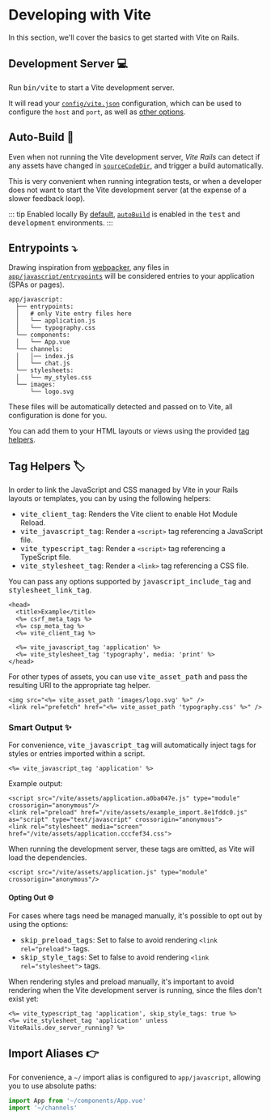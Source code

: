 [tag helpers]: /guide/development.html#tag-helpers-%F0%9F%8F%B7
[discussions]: https://github.com/ElMassimo/vite_rails/discussions
[rails]: https://rubyonrails.org/
[webpacker]: https://github.com/rails/webpacker
[vite rails]: https://github.com/ElMassimo/vite_rails
[vite]: https://vitejs.dev/
[vite-templates]: https://github.com/vitejs/vite/tree/main/packages/create-app
[plugins]: https://vitejs.dev/plugins/
[configuration reference]: /config/
[example app]: https://github.com/ElMassimo/vite_rails/tree/main/examples/blog
[heroku]: https://vite-rails-demo.herokuapp.com/
[build]: /config/#build-options
[dev options]: /config/#development-options
[json config]: /config/#shared-configuration-file-%F0%9F%93%84
[vite config]: /config/#configuring-vite-%E2%9A%A1
[sourceCodeDir]: /config/#sourcecodedir
[autoBuild]: /config/#autobuild

# Developing with Vite

In this section, we'll cover the basics to get started with Vite on Rails.

## Development Server 💻

Run <kbd>bin/vite</kbd> to start a Vite development server.

It will read your [`config/vite.json`][json config] configuration, which can be
used to configure the `host` and `port`, as well as [other options][dev options].

## Auto-Build 🤖

Even when not running the Vite development server, _Vite Rails_ can detect if
any assets have changed in [`sourceCodeDir`][sourceCodeDir], and trigger a build
automatically.

This is very convenient when running integration tests, or when a developer
does not want to start the Vite development server (at the expense of a slower feedback loop).

::: tip Enabled locally
By [default][json config], [`autoBuild`][autoBuild] is enabled in the <kbd>test</kbd> and <kbd>development</kbd> environments.
:::

## Entrypoints ⤵️

Drawing inspiration from [webpacker], any files in [`app/javascript/entrypoints`][build]
will be considered entries to your application (SPAs or pages).

```
app/javascript:
  ├── entrypoints:
  │   # only Vite entry files here
  │   └── application.js
  │   └── typography.css
  └── components:
  │   └── App.vue
  └── channels:
  │   │── index.js
  │   └── chat.js
  └── stylesheets:
  │   └── my_styles.css
  └── images:
      └── logo.svg
```

These files will be automatically detected and passed on to Vite, all configuration is done
for you.

You can add them to your HTML layouts or views using the provided [tag helpers].

## Tag Helpers 🏷

In order to link the JavaScript and CSS managed by Vite in your Rails layouts or
templates, you can by using the following helpers:

- <kbd>vite_client_tag</kbd>: Renders the Vite client to enable Hot Module Reload.
- <kbd>vite_javascript_tag</kbd>: Render a `<script>` tag referencing a JavaScript file.
- <kbd>vite_typescript_tag</kbd>: Render a `<script>` tag referencing a TypeScript file.
- <kbd>vite_stylesheet_tag</kbd>: Render a `<link>` tag referencing a CSS file.

You can pass any options supported by <kbd>javascript_include_tag</kbd> and <kbd>stylesheet_link_tag</kbd>.

```erb
<head>
  <title>Example</title>
  <%= csrf_meta_tags %>
  <%= csp_meta_tag %>
  <%= vite_client_tag %>

  <%= vite_javascript_tag 'application' %>
  <%= vite_stylesheet_tag 'typography', media: 'print' %>
</head>
```

For other types of assets, you can use <kbd>vite_asset_path</kbd> and pass the resulting URI to the appropriate tag helper.

```erb
<img src="<%= vite_asset_path 'images/logo.svg' %>" />
<link rel="prefetch" href="<%= vite_asset_path 'typography.css' %>" />
```

### Smart Output ✨

For convenience, <kbd>vite_javascript_tag</kbd> will automatically inject tags for styles or entries imported within a script.

```erb
<%= vite_javascript_tag 'application' %>
```

Example output:
```erb
<script src="/vite/assets/application.a0ba047e.js" type="module" crossorigin="anonymous"/>
<link rel="preload" href="/vite/assets/example_import.8e1fddc0.js" as="script" type="text/javascript" crossorigin="anonymous">
<link rel="stylesheet" media="screen" href="/vite/assets/application.cccfef34.css">
```

When running the development server, these tags are omitted, as Vite will load the dependencies.

```erb
<script src="/vite/assets/application.js" type="module" crossorigin="anonymous"/>
```

#### Opting Out ⚙️

For cases where tags need be managed manually, it's possible to opt out by using the options:

- <kbd>skip_preload_tags</kbd>: Set to false to avoid rendering `<link rel="preload">` tags.
- <kbd>skip_style_tags</kbd>: Set to false to avoid rendering `<link rel="stylesheet">` tags.

When rendering styles and preload manually, it's important to avoid rendering when the Vite development server is running, since the files don't exist yet:

```erb
<%= vite_typescript_tag 'application', skip_style_tags: true %>
<%= vite_stylesheet_tag 'application' unless ViteRails.dev_server_running? %>
```

## Import Aliases 👉

For convenience, a `~/` import alias is configured to `app/javascript`, allowing
you to use absolute paths:

```js
import App from '~/components/App.vue'
import '~/channels'
```

